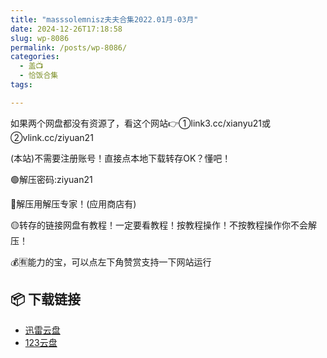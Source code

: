 ```yaml
---
title: "masssolemnisz夫夫合集2022.01月-03月"
date: 2024-12-26T17:18:58
slug: wp-8086
permalink: /posts/wp-8086/
categories:
  - 盖📺
  - 恰饭合集
tags:

---
```


如果两个网盘都没有资源了，看这个网站👉①link3.cc/xianyu21或②vlink.cc/ziyuan21

(本站)不需要注册账号！直接点本地下载转存OK？懂吧！

🟢解压密码:ziyuan21

🔵解压用解压专家！(应用商店有)

🟡转存的链接网盘有教程！一定要看教程！按教程操作！不按教程操作你不会解压！

💰🈶能力的宝，可以点左下角赞赏支持一下网站运行

## 📦 下载链接
- [迅雷云盘](https://blziyuan21.com/pay-download/8086?key=2f7bd1914a&down_id=0)
- [123云盘](https://blziyuan21.com/pay-download/8086?key=2f7bd1914a&down_id=1)

